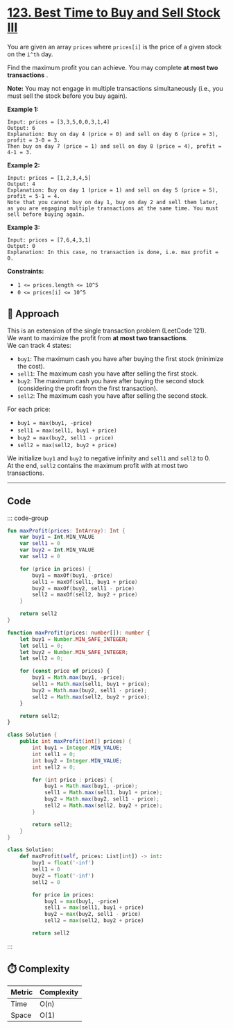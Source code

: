 # [123. Best Time to Buy and Sell Stock III](https://leetcode.com/problems/best-time-to-buy-and-sell-stock-iii/description/?envType=study-plan-v2&envId=top-interview-150)

You are given an array <code>prices</code> where <code>prices[i]</code> is the price of a given stock on the <code>i^th</code> day.

Find the maximum profit you can achieve. You may complete **at most two transactions** .

**Note:**  You may not engage in multiple transactions simultaneously (i.e., you must sell the stock before you buy again).

**Example 1:** 

```
Input: prices = [3,3,5,0,0,3,1,4]
Output: 6
Explanation: Buy on day 4 (price = 0) and sell on day 6 (price = 3), profit = 3-0 = 3.
Then buy on day 7 (price = 1) and sell on day 8 (price = 4), profit = 4-1 = 3.
```

**Example 2:** 

```
Input: prices = [1,2,3,4,5]
Output: 4
Explanation: Buy on day 1 (price = 1) and sell on day 5 (price = 5), profit = 5-1 = 4.
Note that you cannot buy on day 1, buy on day 2 and sell them later, as you are engaging multiple transactions at the same time. You must sell before buying again.
```

**Example 3:** 

```
Input: prices = [7,6,4,3,1]
Output: 0
Explanation: In this case, no transaction is done, i.e. max profit = 0.
```

**Constraints:** 

- <code>1 <= prices.length <= 10^5</code>
- <code>0 <= prices[i] <= 10^5</code>

## 🚀 Approach
This is an extension of the single transaction problem (LeetCode 121).  
We want to maximize the profit from **at most two transactions**.  
We can track 4 states:
- `buy1`: The maximum cash you have after buying the first stock (minimize the cost).
- `sell1`: The maximum cash you have after selling the first stock.
- `buy2`: The maximum cash you have after buying the second stock (considering the profit from the first transaction).
- `sell2`: The maximum cash you have after selling the second stock.

For each price:
- `buy1 = max(buy1, -price)`
- `sell1 = max(sell1, buy1 + price)`
- `buy2 = max(buy2, sell1 - price)`
- `sell2 = max(sell2, buy2 + price)`

We initialize `buy1` and `buy2` to negative infinity and `sell1` and `sell2` to 0.  
At the end, `sell2` contains the maximum profit with at most two transactions.

---

## Code

::: code-group

```kotlin [Kotlin]
fun maxProfit(prices: IntArray): Int {
    var buy1 = Int.MIN_VALUE
    var sell1 = 0
    var buy2 = Int.MIN_VALUE
    var sell2 = 0

    for (price in prices) {
        buy1 = maxOf(buy1, -price)
        sell1 = maxOf(sell1, buy1 + price)
        buy2 = maxOf(buy2, sell1 - price)
        sell2 = maxOf(sell2, buy2 + price)
    }

    return sell2
}
```

```typescript [TypeScript]
function maxProfit(prices: number[]): number {
    let buy1 = Number.MIN_SAFE_INTEGER;
    let sell1 = 0;
    let buy2 = Number.MIN_SAFE_INTEGER;
    let sell2 = 0;

    for (const price of prices) {
        buy1 = Math.max(buy1, -price);
        sell1 = Math.max(sell1, buy1 + price);
        buy2 = Math.max(buy2, sell1 - price);
        sell2 = Math.max(sell2, buy2 + price);
    }

    return sell2;
}
```

```java [Java]
class Solution {
    public int maxProfit(int[] prices) {
        int buy1 = Integer.MIN_VALUE;
        int sell1 = 0;
        int buy2 = Integer.MIN_VALUE;
        int sell2 = 0;

        for (int price : prices) {
            buy1 = Math.max(buy1, -price);
            sell1 = Math.max(sell1, buy1 + price);
            buy2 = Math.max(buy2, sell1 - price);
            sell2 = Math.max(sell2, buy2 + price);
        }

        return sell2;
    }
}
```

```python [Python]
class Solution:
    def maxProfit(self, prices: List[int]) -> int:
        buy1 = float('-inf')
        sell1 = 0
        buy2 = float('-inf')
        sell2 = 0

        for price in prices:
            buy1 = max(buy1, -price)
            sell1 = max(sell1, buy1 + price)
            buy2 = max(buy2, sell1 - price)
            sell2 = max(sell2, buy2 + price)

        return sell2
```

:::

## ⏱️ Complexity

| Metric   | Complexity |
|----------|------------|
| Time     | O(n)       |
| Space    | O(1)       |